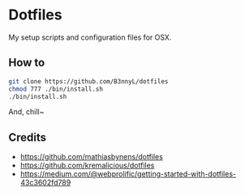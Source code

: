# Dotfiles

My setup scripts and configuration files for OSX. 

## How to

```bash
git clone https://github.com/B3nnyL/dotfiles
chmod 777 ./bin/install.sh
./bin/install.sh
```
And, chill~

## Credits

- https://github.com/mathiasbynens/dotfiles
- https://github.com/kremalicious/dotfiles
- https://medium.com/@webprolific/getting-started-with-dotfiles-43c3602fd789
